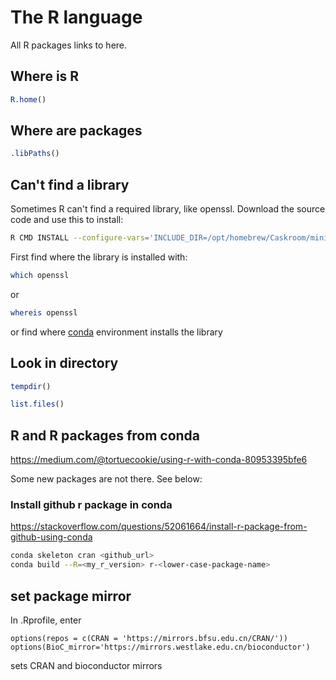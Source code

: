 # The R language

All R packages links to here.

## Where is R

``` r
R.home()
```

## Where are packages

``` r
.libPaths()
```

## Can't find a library

Sometimes R can't find a required library, like openssl. Download the source code and use this to install:

``` sh
R CMD INSTALL --configure-vars='INCLUDE_DIR=/opt/homebrew/Caskroom/miniconda/base/pkgs/openssl-3.2.1-h0d3ecfb_0/include LIB_DIR=/opt/homebrew/Caskroom/miniconda/base/pkgs/openssl-3.2.1-h0d3ecfb_0/lib' openssl_2.2.0.tar.gz
```

First find where the library is installed with:

``` sh
which openssl
```

or 

``` sh
whereis openssl
```

or find where [conda](conda.md) environment installs the library

## Look in directory

``` r
tempdir()
```

``` r
list.files()
```

## R and R packages from conda

https://medium.com/@tortuecookie/using-r-with-conda-80953395bfe6

Some new packages are not there. See below:
### Install github r package in conda

https://stackoverflow.com/questions/52061664/install-r-package-from-github-using-conda

``` sh
conda skeleton cran <github_url>
conda build --R=<my_r_version> r-<lower-case-package-name>
```

## set package mirror

In .Rprofile, enter

``` 
options(repos = c(CRAN = 'https://mirrors.bfsu.edu.cn/CRAN/'))
options(BioC_mirror='https://mirrors.westlake.edu.cn/bioconductor')
```

sets CRAN and bioconductor mirrors


